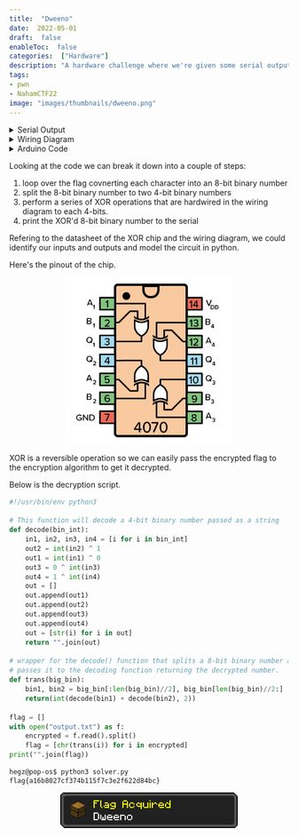 ```yaml
---
title:  "Dweeno"
date:  2022-05-01
draft:  false
enableToc:  false
categories:  ["Hardware"]
description: "A hardware challenge where we're given some serial output from a Arduino and the corresponding wiring diagram and encryption source code."
tags:
- pwn
- NahamCTF22
image: "images/thumbnails/dweeno.png"
---
```


<details>
<summary> Serial Output</summary>

```
00110011
00111001
00110100
00110010
00101110
00110100
01100100
01100011
00110111
01101101
01100101
01100111
01100010
00110110
00110011
01100110
01100010
01100001
00110111
01100100
01100100
01100000
00110011
01100010
00110110
01100110
00110000
01100111
00110011
01100011
01100111
01100111
00110001
01101101
01100001
00110111
00110110
00101000
```

</details>

<details>
<summary> Wiring Diagram</summary>

![](./sketch.jpg)

</details>

<details>
<summary> Arduino Code</summary>

```c++
char * flag = "REDACTED";
String curr, first, second;
int in1=29, in2=27, in3=25, in4=23;
int out1=53, out2=51, out3=49, out4=47;
int i;

String get_output(String bits) {
    String output;
    digitalWrite(out1, ((bits[0] == '1')? HIGH : LOW));
    digitalWrite(out2, ((bits[1] == '1')? HIGH : LOW));
    digitalWrite(out3, ((bits[2] == '1')? HIGH : LOW));
    digitalWrite(out4, ((bits[3] == '1')? HIGH : LOW));
    delay(1000);
    output += String(digitalRead(in1));
    output += String(digitalRead(in2));
    output += String(digitalRead(in3));
    output += String(digitalRead(in4));
    return output;
}

//converts a given number into binary
String binary(int number) {
  String r;
  while(number!=0) {
    r = (number % 2 == 0 ? "0" : "1")+r; 
    number /= 2;
  }
  while ((int) r.length() < 8) {
    r = "0"+r;
  }
  return r;
}

void setup() {
  i = 0;
  pinMode(out1, OUTPUT);
  pinMode(out2, OUTPUT);
  pinMode(out3, OUTPUT);
  pinMode(out4, OUTPUT);
  pinMode(in1, INPUT);
  pinMode(in2, INPUT);
  pinMode(in3, INPUT);
  pinMode(in4, INPUT);
  Serial.begin(9600);
}

void loop() {
  if (i < strlen(flag)) {
    curr = binary(flag[i]);
    first = curr.substring(0,4);
    second = curr.substring(4,8);
    Serial.print(get_output(first));
    Serial.println(get_output(second));
    delay(1000);
    i++;
  }
}
```

</details>

Looking at the code we can break it down into a couple of steps:
1. loop over the flag covnerting each character into an 8-bit binary number
2. split the 8-bit binary number to two 4-bit binary numbers
3. perform a series of XOR operations that are hardwired in the wiring diagram to each 4-bits.
4. print the XOR'd 8-bit binary number to the serial

Refering to the datasheet of the XOR chip and the wiring diagram, we could identify our inputs and outputs and model the circuit in python.

Here's the pinout of the chip.
<center>

<img src="./pinout.png" width="300">

</center>


XOR is a reversible operation so we can easily pass the encrypted flag to the encryption algorithm to get it decrypted.

Below is the decryption script.
```python
#!/usr/bin/env python3

# This function will decode a 4-bit binary number passed as a string
def decode(bin_int):
    in1, in2, in3, in4 = [i for i in bin_int]
    out2 = int(in2) ^ 1
    out1 = int(in1) ^ 0
    out3 = 0 ^ int(in3)
    out4 = 1 ^ int(in4)
    out = []
    out.append(out1)
    out.append(out2)
    out.append(out3)
    out.append(out4)
    out = [str(i) for i in out]
    return "".join(out)

# wrapper for the decode() function that splits a 8-bit binary number and
# passes it to the decoding function returning the decrypted number.
def trans(big_bin):
    bin1, bin2 = big_bin[:len(big_bin)//2], big_bin[len(big_bin)//2:]
    return(int(decode(bin1) + decode(bin2), 2))

flag = []
with open("output.txt") as f:
    encrypted = f.read().split()
    flag = [chr(trans(i)) for i in encrypted]
print("".join(flag))
```

```
hegz@pop-os$ python3 solver.py
flag{a16b8027cf374b115f7c3e2f622d84bc}
```

<center>

![](./flag.png)

</center>
